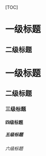 <!-- 
    使用 [TOC] 可生成目录，
    凡是文章标题带有#（1-6个）的都会被捕获到目录中
-->

[TOC]

<!-- 使用 = 和 - 标记一级和二级标题 -->

一级标题
=================

二级标题
-----------------

<!-- 
    使用 # 号可表示 1-6 级标题，
    一级标题对应一个 # 号，
    二级标题对应两个 # 号，
    以此类推
-->

# 一级标题

## 二级标题

### 三级标题

#### 四级标题

##### 五级标题

###### 六级标题

